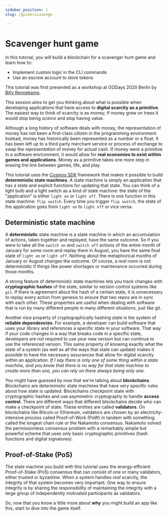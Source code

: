 ```yaml
---
sidebar_position: 1
slug: /guide/scavenge

---
```


# Scavenger hunt game

In this tutorial, you will build a blockchain for a scavenger hunt game and
learn how to:

* Implement custom logic in the CLI commands
* Use an escrow account to store tokens

This tutorial was first presented as a workshop at GODays 2020 Berlin by [Billy
Rennekamp](https://twitter.com/billyrennekamp).

This session aims to get you thinking about what is possible when developing
applications that have access to **digital scarcity as a primitive**. The
easiest way to think of scarcity is as money; If money grew on trees it would
stop being _scarce_ and stop having value.

Although a long history of software deals with money, the representation of
money has not been a first-class citizen in the programming environment.
Instead, money has historically been represented as a number or a float. It has
been left up to a third party merchant service or process of exchange to swap
the _representation_ of money for actual cash. If money were a primitive in a
software environment, it would allow for **real economies to exist within games
and applications**. Money as a primitive takes one more step in erasing the line
between games, life, and play.

This tutorial uses the [Cosmos SDK](https://github.com/cosmos/cosmos-sdk)
framework that makes it possible to build **deterministic state machines**. A
state machine is simply an application that has a state and explicit functions
for updating that state. You can think of a light bulb and a light switch as a
kind of state machine: the state of the "application" is either `light on` or
`light off`. There is one function in this state machine: `flip switch`. Every
time you trigger `flip switch`, the state of the application goes from `light
on` to `light off` or vice versa.

## Deterministic state machine

A **deterministic** state machine is a state machine in which an accumulation of
actions, taken together and replayed, have the same outcome. So if you were to
take all the `switch on` and `switch off` actions of the entire month of January
for some room and replay them in August, you have the same final state of `light
on` or `light off`. Nothing about the metaphorical months of January or August
changes the outcome. Of course, a _real_ room is not deterministic if things
like power shortages or maintenance occurred during those months.

A strong feature of deterministic state machines lets you track changes with
**cryptographic hashes** of the state, similar to version control systems like
`git`. If there is agreement about the hash of a certain state, it is
unnecessary to replay every action from genesis to ensure that two repos are in
sync with each other. These properties are useful when dealing with software
that is run by many different people in many different situations, just like
git.

Another nice property of cryptographically hashing state is the system of
**reliable dependencies**. For example, a developer can build software that uses
your library and references a specific state in your software. That way if your
code changes in a way that breaks code in a specific state, developers are not
required to use your new version but can continue to use the referenced version.
This same property of knowing exactly what the state of a system (as well as all
the ways that state can update) makes it possible to have the necessary
assurances that allow for digital scarcity within an application. _If I say
there is only one of some thing within a state machine, and you know that there
is no way for that state machine to create more than one, you can rely on there
always being only one._

You might have guessed by now that we're talking about **blockchains**.
Blockchains are deterministic state machines that have very specific rules about
how state is updated. Blockchains checkpoint state with cryptographic hashes and
use asymmetric cryptography to handle **access control**. There are different
ways that different blockchains decide who can make a checkpoint of state. These
entities are called **validators**. On blockchains like Bitcoin or Ethereum,
validators are chosen by an electricity-intensive process called Proof-of-Work
(PoW) in tandem with something called the longest chain rule or the Nakamoto
consensus. Nakamoto solved the permissionless consensus problem with a
remarkably simple but powerful scheme that uses only basic cryptographic
primitives (hash functions and digital signatures).

## Proof-of-Stake (PoS)

The state machine you build with this tutorial uses the energy-efficient
Proof-of-Stake (PoS) consensus that can consist of one or many validators,
either trusted or byzantine. When a system handles _real_ scarcity, the
integrity of that system becomes very important. One way to ensure integrity is
by sharing the responsibility of maintaining the integrity with a large group of
independently motivated participants as validators.

So, now that you know a little more about **why** you might build an app like
this, start to dive into the game itself.
